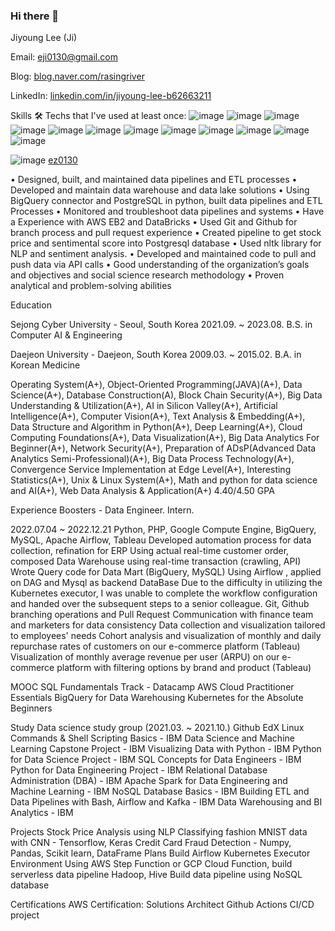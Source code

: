 ### Hi there 👋

<!--
**ez0130/ez0130** is a ✨ _special_ ✨ repository because its `README.md` (this file) appears on your GitHub profile.

Here are some ideas to get you started:

- 🔭 I’m currently working on ...
- 🌱 I’m currently learning ...
- 👯 I’m looking to collaborate on ...
- 🤔 I’m looking for help with ...
- 💬 Ask me about ...
- 📫 How to reach me: ...
- 😄 Pronouns: ...
- ⚡ Fun fact: ...
-->
Jiyoung Lee (Ji) 

Email: eji0130@gmail.com 

Blog: [blog.naver.com/rasingriver](https://blog.naver.com/rasingriver) 

LinkedIn: [linkedin.com/in/jiyoung-lee-b62663211](https://www.linkedin.com/in/jiyoung-lee-b62663211/)

Skills
🛠️ Techs that I've used at least once:
![image](https://github.com/ez0130/ez0130/assets/75259368/3fd8b832-1bb8-42dc-b5c1-7fb110dca73d)
![image](https://github.com/ez0130/ez0130/assets/75259368/bfd804ad-98a2-4e95-b88d-ac1856593cad)
![image](https://github.com/ez0130/ez0130/assets/75259368/20f4f0d2-371f-4e93-9f36-4525c85bdf03)
![image](https://github.com/ez0130/ez0130/assets/75259368/a5c362bf-6644-4e33-892d-9b5cea9dbe23)
![image](https://github.com/ez0130/ez0130/assets/75259368/668979f1-3302-405b-85fe-67cf25fca9d0)
![image](https://github.com/ez0130/ez0130/assets/75259368/e2859e92-f4b6-4da2-bac5-d459776dc5fb)
![image](https://github.com/ez0130/ez0130/assets/75259368/ddf9931f-536b-40da-93ab-4eceda2bbf89)
![image](https://github.com/ez0130/ez0130/assets/75259368/c19d693f-9bfe-439e-98cc-73a16f3c6c02)
![image](https://github.com/ez0130/ez0130/assets/75259368/2a869e75-8409-423a-a1ad-c92256366cce)
![image](https://github.com/ez0130/ez0130/assets/75259368/2299f2bd-3718-48cc-a219-b698352076cf)
![image](https://github.com/ez0130/ez0130/assets/75259368/dfaa6cbb-7adf-4202-81f3-2f837aaabd44)
![image](https://github.com/ez0130/ez0130/assets/75259368/e40b6a08-0f13-4860-8ee7-d82e0c3562c7)

![image](https://github.com/ez0130/ez0130/assets/75259368/c51bf26d-2193-4535-a27d-15a0658b8744)
[ ez0130
](https://leetcode.com/ez0130)


•	Designed, built, and maintained data pipelines and ETL processes
•	Developed and maintain data warehouse and data lake solutions
•	Using BigQuery connector and PostgreSQL in python, built data pipelines and ETL Processes
•	Monitored and troubleshoot data pipelines and systems
•	Have a Experience with AWS EB2 and DataBricks
•	Used Git and Github for branch process and pull request experience
•	Created pipeline to get stock price and sentimental score into Postgresql database
•	Used nltk library for NLP and sentiment analysis. 
• Developed and maintained code to pull and push data via API calls
•	Good understanding of the organization’s goals and objectives and social science research methodology
•	Proven analytical and problem-solving abilities


Education

Sejong Cyber University  - Seoul, South Korea
2021.09. ~ 2023.08.
B.S. in Computer AI & Engineering

Daejeon University - Daejeon, South Korea
2009.03. ~ 2015.02.
B.A. in Korean Medicine

Operating System(A+), Object-Oriented Programming(JAVA)(A+), Data Science(A+), Database Construction(A), Block Chain Security(A+), Big Data Understanding & Utilization(A+), AI in Silicon Valley(A+), Artificial Intelligence(A+), Computer Vision(A+), Text Analysis & Embedding(A+), Data Structure and Algorithm in Python(A+), Deep Learning(A+), Cloud Computing Foundations(A+), Data Visualization(A+), Big Data Analytics For Beginner(A+), Network Security(A+), Preparation of ADsP(Advanced Data Analytics Semi-Professional)(A+), Big Data Process Technology(A+), Convergence Service Implementation at Edge Level(A+), Interesting Statistics(A+), Unix & Linux System(A+), Math and python for data science and AI(A+), Web Data Analysis & Application(A+)
4.40/4.50 GPA

Experience
Boosters - Data Engineer. Intern.

2022.07.04 ~ 2022.12.21
Python, PHP, Google Compute Engine, BigQuery, MySQL, Apache Airflow, Tableau
Developed automation process for data collection, refination for ERP 
Using actual real-time customer order, composed Data Warehouse using real-time transaction (crawling, API)
Wrote Query code for Data Mart (BigQuery, MySQL)
Using Airflow , applied on DAG and Mysql as backend DataBase
Due to the difficulty in utilizing the Kubernetes executor, I was unable to complete the workflow configuration and handed over the subsequent steps to a senior colleague.
Git, Github branching operations and Pull Request
Communication with finance team and marketers for data consistency
Data collection and visualization tailored to employees' needs
Cohort analysis and visualization of monthly and daily repurchase rates of customers on our e-commerce platform (Tableau)
Visualization of monthly average revenue per user (ARPU) on our e-commerce platform with filtering options by brand and product (Tableau)

MOOC
SQL Fundamentals Track - Datacamp
AWS Cloud Practitioner Essentials
BigQuery for Data Warehousing
Kubernetes for the Absolute Beginners

Study
Data science study group (2021.03. ~ 2021.10.)
Github
EdX
Linux Commands & Shell Scripting Basics - IBM
Data Science and Machine Learning Capstone Project - IBM
Visualizing Data with Python - IBM
Python for Data Science Project - IBM
SQL Concepts for Data Engineers - IBM
Python for Data Engineering Project - IBM
Relational Database Administration (DBA) - IBM
Apache Spark for Data Engineering and Machine Learning - IBM
NoSQL Database Basics - IBM
Building ETL and Data Pipelines with Bash, Airflow and Kafka - IBM
Data Warehousing and BI Analytics - IBM

Projects
Stock Price Analysis using NLP
Classifying fashion MNIST data with CNN - Tensorflow, Keras
Credit Card Fraud Detection - Numpy, Pandas, Scikit learn,  DataFrame
Plans
Build Airflow Kubernetes Executor Environment
Using AWS Step Function or GCP Cloud Function, build serverless data pipeline 
Hadoop, Hive
Build data pipeline using NoSQL database

Certifications
AWS Certification: Solutions Architect
Github Actions CI/CD project
